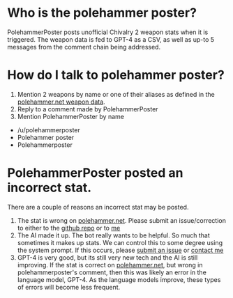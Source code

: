 # Who is the polehammer poster?
PolehammerPoster posts unofficial Chivalry 2 weapon stats when it is triggered. 
The weapon data is fed to GPT-4 as a CSV, as well as up-to 5 messages from the 
comment chain being addressed.

# How do I talk to polehammer poster?
1. Mention 2 weapons by name or one of their aliases as defined in the [polehammer.net weapon data](https://github.com/aardvarkk/polehammer/tree/main/src/weapons).
2. Reply to a comment made by PolehammerPoster
2. Mention PolehammerPoster by name
  * /u/polehammerposter
  * Polehammer poster
  * Polehammerposter

# PolehammerPoster posted an incorrect stat.
There are a couple of reasons an incorrect stat may be posted.
1. The stat is wrong on [polehammer.net](https://polehammer.net). Please submit
   an issue/correction to either to the 
   [github repo](https://github.com/aardvarkk/polehammer) or to 
   [me](https://www.reddit.com/message/compose/?to=Jacoby6000)
2. The AI made it up.  The bot really wants to be helpful. So much that 
   sometimes it makes up stats.  We can control this to some degree using the 
   system prompt.  If this occurs, please 
   [submit an issue](https://github.com/Chiv2-Community/PolehammerPoster/issues)
   or [contact me](https://www.reddit.com/message/compose/?to=Jacoby6000)
3. GPT-4 is very good, but its still very new tech and the AI is still 
   improving. If the stat is correct on 
   [polehammer.net](https://polehammer.net), but wrong in polehammerposter's 
   comment, then this was likely an error in the language model, GPT-4. As the 
   language models improve, these types of errors will become less frequent.
